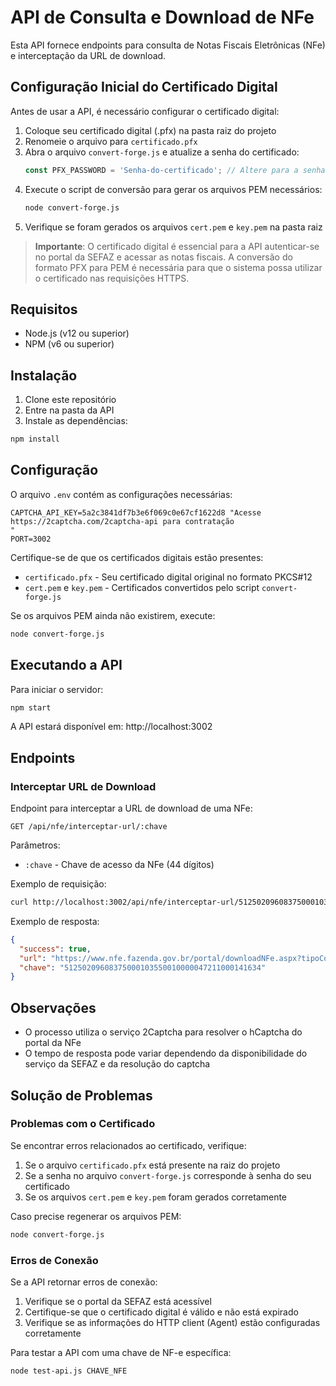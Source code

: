 # API de Consulta e Download de NFe

Esta API fornece endpoints para consulta de Notas Fiscais Eletrônicas (NFe) e interceptação da URL de download.

## Configuração Inicial do Certificado Digital

Antes de usar a API, é necessário configurar o certificado digital:

1. Coloque seu certificado digital (.pfx) na pasta raiz do projeto
2. Renomeie o arquivo para `certificado.pfx`
3. Abra o arquivo `convert-forge.js` e atualize a senha do certificado:
   ```javascript
   const PFX_PASSWORD = 'Senha-do-certificado'; // Altere para a senha do seu certificado
   ```
4. Execute o script de conversão para gerar os arquivos PEM necessários:
   ```bash
   node convert-forge.js
   ```
5. Verifique se foram gerados os arquivos `cert.pem` e `key.pem` na pasta raiz

> **Importante**: O certificado digital é essencial para a API autenticar-se no portal da SEFAZ e acessar as notas fiscais. A conversão do formato PFX para PEM é necessária para que o sistema possa utilizar o certificado nas requisições HTTPS.

## Requisitos

- Node.js (v12 ou superior)
- NPM (v6 ou superior)

## Instalação

1. Clone este repositório
2. Entre na pasta da API
3. Instale as dependências:

```bash
npm install
```

## Configuração

O arquivo `.env` contém as configurações necessárias:


```
CAPTCHA_API_KEY=5a2c3841df7b3e6f069c0e67cf1622d8 "Acesse https://2captcha.com/2captcha-api para contratação
"
PORT=3002
```

Certifique-se de que os certificados digitais estão presentes:
- `certificado.pfx` - Seu certificado digital original no formato PKCS#12
- `cert.pem` e `key.pem` - Certificados convertidos pelo script `convert-forge.js`

Se os arquivos PEM ainda não existirem, execute:
```bash
node convert-forge.js
```

## Executando a API

Para iniciar o servidor:

```bash
npm start
```

A API estará disponível em: http://localhost:3002

## Endpoints

### Interceptar URL de Download

Endpoint para interceptar a URL de download de uma NFe:

```
GET /api/nfe/interceptar-url/:chave
```

Parâmetros:
- `:chave` - Chave de acesso da NFe (44 dígitos)

Exemplo de requisição:

```bash
curl http://localhost:3002/api/nfe/interceptar-url/51250209608375000103550010000047211000141634
```

Exemplo de resposta:

```json
{
  "success": true,
  "url": "https://www.nfe.fazenda.gov.br/portal/downloadNFe.aspx?tipoConsulta=resumo&a=/FUbC0GSMHCJjbZ2NgfjZsg6TCH73LphlAQbw+OtsmBc5ekZWk7HifGG8RgIx/zC&tipoConteudo=7PhJ%20gAVw2g=&lp=L0ZVYkMwR1NNSENKamJaMk5nZmpac2c2VENINzNMcGhsQVFidytPdHNtQmM1ZWtaV2s3SGlmR0c4UmdJeC96Qw==",
  "chave": "51250209608375000103550010000047211000141634"
}
```

## Observações

- O processo utiliza o serviço 2Captcha para resolver o hCaptcha do portal da NFe
- O tempo de resposta pode variar dependendo da disponibilidade do serviço da SEFAZ e da resolução do captcha 

## Solução de Problemas

### Problemas com o Certificado

Se encontrar erros relacionados ao certificado, verifique:

1. Se o arquivo `certificado.pfx` está presente na raiz do projeto
2. Se a senha no arquivo `convert-forge.js` corresponde à senha do seu certificado
3. Se os arquivos `cert.pem` e `key.pem` foram gerados corretamente

Caso precise regenerar os arquivos PEM:
```bash
node convert-forge.js
```

### Erros de Conexão

Se a API retornar erros de conexão:

1. Verifique se o portal da SEFAZ está acessível
2. Certifique-se que o certificado digital é válido e não está expirado
3. Verifique se as informações do HTTP client (Agent) estão configuradas corretamente

Para testar a API com uma chave de NF-e específica:
```bash
node test-api.js CHAVE_NFE
``` 
